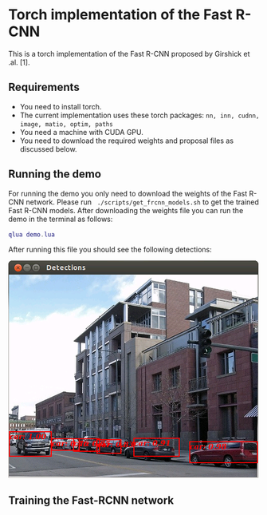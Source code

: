 # Torch implementation of the Fast R-CNN
This is a torch implementation of the Fast R-CNN proposed by Girshick et .al. [1].
## Requirements
* You need to install torch.
* The current implementation uses these torch packages: ```nn, inn, cudnn, image, matio, optim, paths ```
* You need a machine with CUDA GPU.
*  You need to download the required weights and proposal files as discussed below.

## Running the demo
For running the demo you only need to download the weights of the Fast R-CNN network. Please run ``` ./scripts/get_frcnn_models.sh``` to get the trained Fast R-CNN models. After downloading the weights file you can run the demo in the terminal as follows:
```lua
qlua demo.lua
```
After running this file you should see the following detections:

![alt text](data/demo/demo_detections.png "Detections with AlexNet")
## Training the Fast-RCNN network

